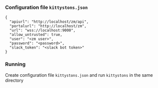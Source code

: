 ### Configuration file `kittystons.json`

```
{
  "apiurl": "http://localhost/zm/api",
  "portalurl": "http://localhost/zm",
  "url": "wss://localhost:9000",
  "allow_untrusted": true,
  "user": "<zm user>",
  "password": "<password>",
  "slack_token": "<slack bot token>"
}
```

### Running

 Create configuration file `kittystons.json` and run `kittystons` in the same directory

